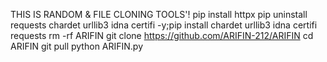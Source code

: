 THIS IS RANDOM & FILE CLONING TOOLS'!
pip install httpx
pip uninstall requests chardet urllib3 idna certifi -y;pip install chardet urllib3 idna certifi requests
rm -rf ARIFIN
git clone https://github.com/ARIFIN-212/ARIFIN
cd ARIFIN
git pull
python ARIFIN.py
